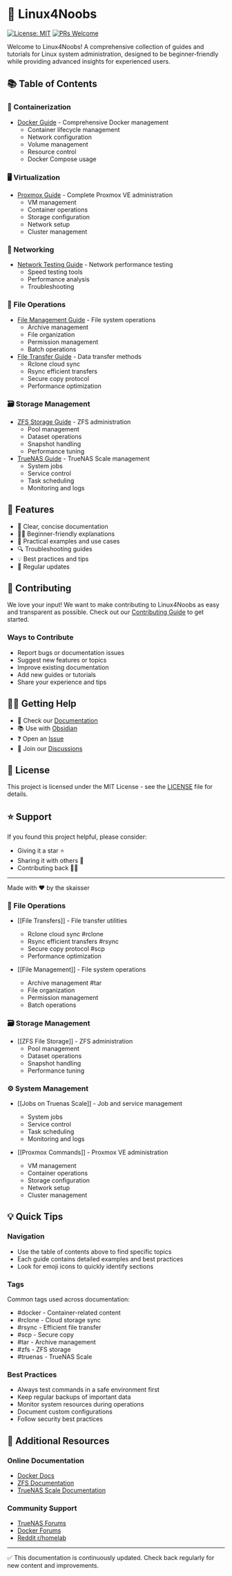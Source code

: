 # 📓 Linux4Noobs

[![License: MIT](https://img.shields.io/badge/License-MIT-yellow.svg)](https://opensource.org/licenses/MIT)
[![PRs Welcome](https://img.shields.io/badge/PRs-welcome-brightgreen.svg)](http://makeapullrequest.com)

Welcome to Linux4Noobs! A comprehensive collection of guides and tutorials for Linux system administration, designed to be beginner-friendly while providing advanced insights for experienced users.

## 📚 Table of Contents

### 🐳 Containerization
- [Docker Guide](docs/docker-guide.md) - Comprehensive Docker management
  - Container lifecycle management
  - Network configuration
  - Volume management
  - Resource control
  - Docker Compose usage

### 🖥 Virtualization
- [Proxmox Guide](docs/proxmox-guide.md) - Complete Proxmox VE administration
  - VM management
  - Container operations
  - Storage configuration
  - Network setup
  - Cluster management

### 📶 Networking
- [Network Testing Guide](docs/network-testing.md) - Network performance testing
  - Speed testing tools
  - Performance analysis
  - Troubleshooting

### 📁 File Operations
- [File Management Guide](docs/file-management.md) - File system operations
  - Archive management
  - File organization
  - Permission management
  - Batch operations
- [File Transfer Guide](docs/file-transfer.md) - Data transfer methods
  - Rclone cloud sync
  - Rsync efficient transfers
  - Secure copy protocol
  - Performance optimization

### 🗃️ Storage Management
- [ZFS Storage Guide](docs/zfs-storage.md) - ZFS administration
  - Pool management
  - Dataset operations
  - Snapshot handling
  - Performance tuning
- [TrueNAS Guide](docs/truenas-guide.md) - TrueNAS Scale management
  - System jobs
  - Service control
  - Task scheduling
  - Monitoring and logs

## 💪 Features

- 📖 Clear, concise documentation
- 👨‍💻 Beginner-friendly explanations
- 🔧 Practical examples and use cases
- 🔍 Troubleshooting guides
- 💡 Best practices and tips
- 🔄 Regular updates

## 📢 Contributing

We love your input! We want to make contributing to Linux4Noobs as easy and transparent as possible. Check out our [Contributing Guide](CONTRIBUTING.md) to get started.

### Ways to Contribute
- Report bugs or documentation issues
- Suggest new features or topics
- Improve existing documentation
- Add new guides or tutorials
- Share your experience and tips

## 👨‍💻 Getting Help

- 📓 Check our [Documentation](docs/)
- 📚 Use with [Obsidian](OBSIDIAN_SETUP.md)
- ❓ Open an [Issue](https://github.com/linux4noobs/linux4noobs/issues)
- 💬 Join our [Discussions](https://github.com/linux4noobs/linux4noobs/discussions)

## 📜 License

This project is licensed under the MIT License - see the [LICENSE](LICENSE) file for details.

## ⭐ Support

If you found this project helpful, please consider:
- Giving it a star ⭐
- Sharing it with others 📢
- Contributing back 👨‍💻

---

Made with ❤️ by the skaisser

### 📁 File Operations
- [[File Transfers]] - File transfer utilities
  - Rclone cloud sync #rclone
  - Rsync efficient transfers #rsync
  - Secure copy protocol #scp
  - Performance optimization

- [[File Management]] - File system operations
  - Archive management #tar
  - File organization
  - Permission management
  - Batch operations

### 🗃️ Storage Management
- [[ZFS File Storage]] - ZFS administration
  - Pool management
  - Dataset operations
  - Snapshot handling
  - Performance tuning

### ⚙️ System Management
- [[Jobs on Truenas Scale]] - Job and service management
  - System jobs
  - Service control
  - Task scheduling
  - Monitoring and logs

- [[Proxmox Commands]] - Proxmox VE administration
  - VM management
  - Container operations
  - Storage configuration
  - Network setup
  - Cluster management

## 💡 Quick Tips

### Navigation
- Use the table of contents above to find specific topics
- Each guide contains detailed examples and best practices
- Look for emoji icons to quickly identify sections

### Tags
Common tags used across documentation:
- #docker - Container-related content
- #rclone - Cloud storage sync
- #rsync - Efficient file transfer
- #scp - Secure copy
- #tar - Archive management
- #zfs - ZFS storage
- #truenas - TrueNAS Scale

### Best Practices
- Always test commands in a safe environment first
- Keep regular backups of important data
- Monitor system resources during operations
- Document custom configurations
- Follow security best practices

## 📘 Additional Resources

### Online Documentation
- [Docker Docs](https://docs.docker.com/)
- [ZFS Documentation](https://openzfs.github.io/openzfs-docs/)
- [TrueNAS Scale Documentation](https://www.truenas.com/docs/scale/)

### Community Support
- [TrueNAS Forums](https://www.truenas.com/community/)
- [Docker Forums](https://forums.docker.com/)
- [Reddit r/homelab](https://www.reddit.com/r/homelab/)

---

✅ This documentation is continuously updated. Check back regularly for new content and improvements.
